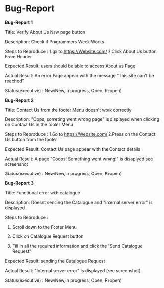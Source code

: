 # Bug-Report

**Bug-Report 1**

Title:
Verify About Us New page button

Description:
Check if Programmers Week Works

Steps to Reproduce :
1.go to https://Website.com/
2.Click About Us button From Header

Expected Result:
users should be able to access About us Page

Actual Result:
An error Page appear with the message “This site can't be reached”

Status(executive) : New(New,In progress, Open, Reopen)

**Bug-Report 2**

Title:
Contact Us from the footer Menu doesn't work correctly

Description:
"Opps, someting went wrong page" is displayed when clicking on Contact Us in the footer Menu

Steps to Reproduce :
1.Go to https://Website.com/
2.Press on the Contact Us button from the footer

Expected Result:
Contact Us page appear with the Contact details

Actual Result:
A page "Ooops!
Something went wrong!" is disaplyed see screenshot

Status(executive) : New(New,In progress, Open, Reopen)

**Bug-Report 3**

Title:
Functional error with catalogue

Description:
Doesnt sending the Catalogue and "internal server error" is displayed

Steps to Reproduce :
1. Scroll down to the Footer Menu

2. Click on Catalogue Request button

3. Fill in all the required information and click the "Send Catalogue Request"

Expected Result:
sending the Catalogue Request

Actual Result:
"Internal server error" is displayed (see screenshot)

Status(executive) : New(New,In progress, Open, Reopen)






